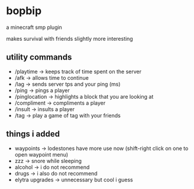 # bopbip

a minecraft smp plugin

makes survival with friends slightly more interesting

## utility commands

- /playtime -> keeps track of time spent on the server
- /afk -> allows time to continue
- /lag -> sends server tps and your ping (ms)
- /ping -> pings a player
- /pinglocation -> highlights a block that you are looking at
- /compliment -> compliments a player
- /insult -> insults a player
- /tag -> play a game of tag with your friends

## things i added

- waypoints -> lodestones have more use now (shift-right click on one to open waypoint menu)
- zzz -> snore while sleeping
- alcohol -> i do not recommend
- drugs -> i also do not recommend
- elytra upgrades -> unnecessary but cool i guess
